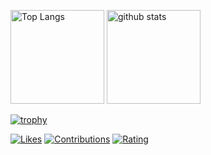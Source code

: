 <p align="left"> 
  <img alt="Top Langs" height="150px" src="https://github-readme-stats.vercel.app/api/top-langs/?username=soso-15315&layout=compact&show_icons=true&theme=onedark" />
  <img alt="github stats" height="150px" src="https://github-readme-stats.vercel.app/api?username=soso-15315&theme=onedark&show_icons=ture" />
</p>


[![trophy](https://github-profile-trophy.vercel.app/?username=soso-15315&theme=onedark&column=7
)](https://github.com/ryo-ma/github-profile-trophy)

[![Likes](https://badgen.org/img/zenn/so_nishimura/likes?style=flat&2)](https://zenn.dev/so_nishimura)
[![Contributions](https://badgen.org/img/qiita/soso_15315/contributions?style=flat&2)](https://qiita.com/soso_15315)
[![Rating](https://badgen.org/img/atcoder/soso15/rating/algorithm?style=flat&2)](https://atcoder.jp/users/soso15?contestType=algo)
